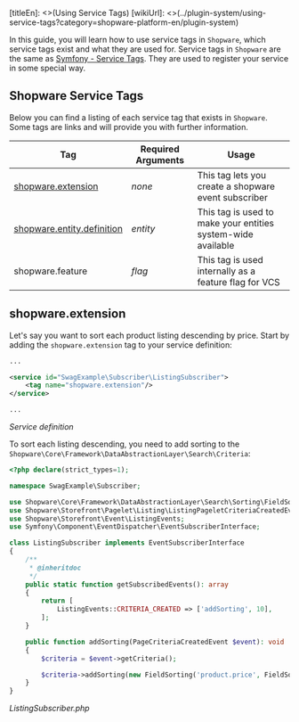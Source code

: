 [titleEn]: <>(Using Service Tags)
[wikiUrl]: <>(../plugin-system/using-service-tags?category=shopware-platform-en/plugin-system)

In this guide, you will learn how to use service tags in `Shopware`, which service tags exist and what they are used for.
Service tags in `Shopware` are the same as [Symfony - Service Tags](https://symfony.com/doc/current/service_container/tags.html).
They are used to register your service in some special way. 

## Shopware Service Tags
Below you can find a listing of each service tag that exists in `Shopware`.
Some tags are links and will provide you with further information.

| Tag                                                                        | Required Arguments     | Usage                                                                                                   |
|----------------------------------------------------------------------------|------------------------|--------------------------------------------------------------|
| [shopware.extension](#shopware.extension)                                | *none*                 | This tag lets you create a shopware event subscriber         |
| [shopware.entity.definition](../20-data-abstraction-layer/1-definition.md) | *entity*               | This tag is used to make your entities system-wide available |
| shopware.feature                                                           | *flag*                 | This tag is used internally as a feature flag for VCS        |

## shopware.extension
Let's say you want to sort each product listing descending by price.
Start by adding the `shopware.extension` tag to your service definition:
 
```xml
...

<service id="SwagExample\Subscriber\ListingSubscriber">
    <tag name="shopware.extension"/>
</service>

...
```
*Service definition*

To sort each listing descending, you need to add sorting to the `Shopware\Core\Framework\DataAbstractionLayer\Search\Criteria`:

```php
<?php declare(strict_types=1);

namespace SwagExample\Subscriber;

use Shopware\Core\Framework\DataAbstractionLayer\Search\Sorting\FieldSorting;
use Shopware\Storefront\Pagelet\Listing\ListingPageletCriteriaCreatedEvent;
use Shopware\Storefront\Event\ListingEvents;
use Symfony\Component\EventDispatcher\EventSubscriberInterface;

class ListingSubscriber implements EventSubscriberInterface
{
    /**
     * @inheritdoc
     */
    public static function getSubscribedEvents(): array
    {
        return [
            ListingEvents::CRITERIA_CREATED => ['addSorting', 10],
        ];
    }

    public function addSorting(PageCriteriaCreatedEvent $event): void
    {
        $criteria = $event->getCriteria();

        $criteria->addSorting(new FieldSorting('product.price', FieldSorting::DESCENDING));
    }
}
```
*ListingSubscriber.php*